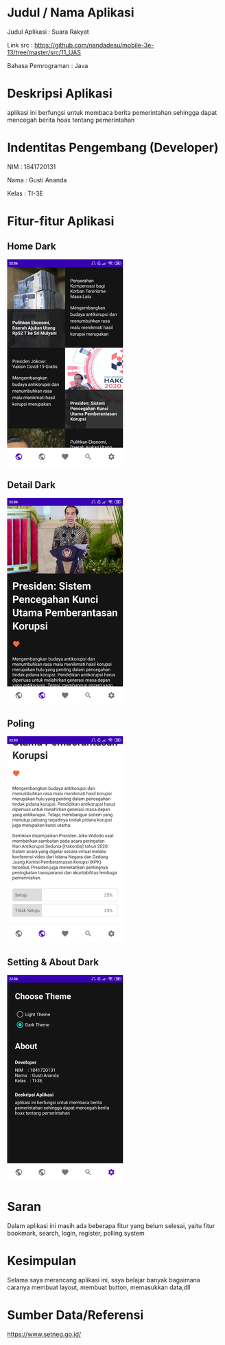 
# Judul / Nama Aplikasi

Judul Aplikasi : Suara Rakyat

Link src    : https://github.com/nandadesu/mobile-3e-13/tree/master/src/11_UAS

Bahasa Pemrograman  : Java


# Deskripsi Aplikasi
aplikasi ini berfungsi untuk membaca berita pemerintahan sehingga dapat
mencegah berita hoax tentang pemerintahan

# Indentitas Pengembang (Developer)
NIM     : 1841720131

Nama    : Gusti Ananda

Kelas   : TI-3E

# Fitur-fitur Aplikasi


## Home Dark
![img](IMG/MenuDark.jpg)


## Detail Dark
![img](IMG/DetailDark.jpg)

## Poling
![img](IMG/Polling.jpg)



## Setting & About Dark
![img](IMG/SettingDark.jpg)



# Saran
Dalam aplikasi ini masih ada beberapa fitur yang belum selesai, yaitu fitur bookmark, search, login, register, polling system

# Kesimpulan

Selama saya merancang aplikasi ini, saya belajar banyak bagaimana caranya membuat layout, membuat button, memasukkan data,dll


# Sumber Data/Referensi
https://www.setneg.go.id/





